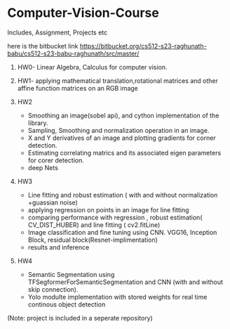# Computer-Vision-Course
Includes, Assignment, Projects etc


here is the bitbucket link
https://bitbucket.org/cs512-s23-raghunath-babu/cs512-s23-babu-raghunath/src/master/

1. HW0- Linear Algebra, Calculus for computer vision.
2. HW1- applying mathematical translation,rotational matrices and other affine function matrices on an RGB image
3. HW2
      - Smoothing an image(sobel api), and cython implementation of the library.
      - Sampling, Smoothing and normalization operation in an image.
      - X and Y derivatives of an image and plotting gradients for corner detection.
      - Estimating correlating matrics and its associated eigen parameters for corer detection.
      - deep Nets
4. HW3
      - Line fitting and robust estimation ( with and without normalization +guassian noise)
      - applying regression on points in an image for line fitting
      - comparing performance with regression , robust estimation( CV_DIST_HUBER) and line fitting ( cv2.fitLine)
      - Image classification and fine tuning using CNN. VGG16, Inception Block, residual block(Resnet-implimentation)
      - results and inference

5. HW4
      - Semantic Segmentation using TFSegformerForSemanticSegmentation and CNN (with and without skip connection).
      -  Yolo modulte implementation with stored weights for real time continous object detection

(Note: project is included in a seperate repository)
